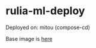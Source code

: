 # rulia-ml-deploy
Deployed on: mitou (compose-cd)

Base image is [here](https://github.com/yanorei32/uthree-ml-image)
